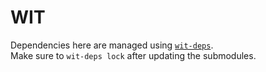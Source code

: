 <!--
SPDX-FileCopyrightText: 2024 Aumetra Weisman <aumetra@cryptolab.net>

SPDX-License-Identifier: AGPL-3.0-or-later
-->

# WIT

Dependencies here are managed using [`wit-deps`](https://github.com/bytecodealliance/wit-deps).  
Make sure to `wit-deps lock` after updating the submodules.

